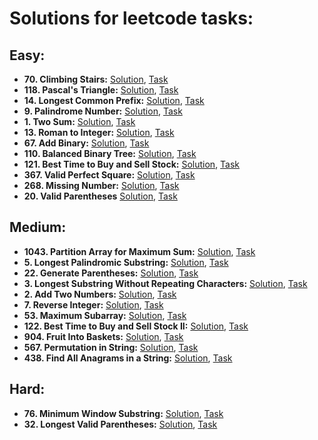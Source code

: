 # Solutions for leetcode tasks:
## Easy:
- **70. Climbing Stairs:** [Solution](climbing-stairs), [Task](https://leetcode.com/problems/climbing-stairs/description/)
- **118. Pascal's Triangle:** [Solution](pascals-triangle), [Task](https://leetcode.com/problems/pascals-triangle/description/)
- **14. Longest Common Prefix:** [Solution](longest-common-prefix), [Task](https://leetcode.com/problems/longest-common-prefix/description/)
- **9. Palindrome Number:** [Solution](palindrome-number), [Task](https://leetcode.com/problems/palindrome-number/description/)
- **1. Two Sum:** [Solution](two-sum), [Task](https://leetcode.com/problems/two-sum/description/)
- **13. Roman to Integer:** [Solution](roman-to-integer), [Task](https://leetcode.com/problems/roman-to-integer/description/)
- **67. Add Binary:** [Solution](add-binary), [Task](https://leetcode.com/problems/add-binary/description/)
- **110. Balanced Binary Tree:** [Solution](balanced-binary-tree), [Task](https://leetcode.com/problems/balanced-binary-tree/)
- **121. Best Time to Buy and Sell Stock:** [Solution](best-time-to-buy-and-sell-stock), [Task](https://leetcode.com/problems/best-time-to-buy-and-sell-stock/description/)
- **367. Valid Perfect Square:** [Solution](valid-perfect-square), [Task](https://leetcode.com/problems/valid-perfect-square/description)
- **268. Missing Number:** [Solution](missing-number), [Task](https://leetcode.com/problems/missing-number/description)
- **20. Valid Parentheses** [Solution](valid-parentheses), [Task](https://leetcode.com/problems/valid-parentheses/description/) 
## Medium:
- **1043. Partition Array for Maximum Sum:** [Solution](partition-array-for-maximum-sum), [Task](https://leetcode.com/problems/partition-array-for-maximum-sum/description/)
- **5. Longest Palindromic Substring:** [Solution](longest-palindromic-substring), [Task](https://leetcode.com/problems/longest-palindromic-substring/description)
- **22. Generate Parentheses:** [Solution](generate-parentheses), [Task](https://leetcode.com/problems/generate-parentheses/description/)
- **3. Longest Substring Without Repeating Characters:**  [Solution](longest-substring-without-repeating-characters), [Task](https://leetcode.com/problems/longest-substring-without-repeating-characters/description/)
- **2. Add Two Numbers:** [Solution](add-two-numbers), [Task](https://leetcode.com/problems/add-two-numbers/description/)
- **7. Reverse Integer:** [Solution](reverse-integer), [Task](https://leetcode.com/problems/reverse-integer/description/)
- **53. Maximum Subarray:** [Solution](maximum-subarray), [Task](https://leetcode.com/problems/maximum-subarray/description/)
- **122. Best Time to Buy and Sell Stock II:** [Solution](best-time-to-buy-and-sell-stock-ii), [Task](https://leetcode.com/problems/best-time-to-buy-and-sell-stock-ii/description/)
- **904. Fruit Into Baskets:** [Solution](fruit-into-baskets), [Task](https://leetcode.com/problems/fruit-into-baskets/description/)
- **567. Permutation in String:** [Solution](permutation-in-string), [Task](https://leetcode.com/problems/permutation-in-string/description/)
- **438. Find All Anagrams in a String:** [Solution](find-all-anagrams-in-a-string), [Task](https://leetcode.com/problems/find-all-anagrams-in-a-string/description/)
## Hard:
- **76. Minimum Window Substring:** [Solution](minimum-window-substring), [Task](https://leetcode.com/problems/minimum-window-substring/description/)
- **32. Longest Valid Parentheses:** [Solution](longest-valid-parentheses), [Task](https://leetcode.com/problems/longest-valid-parentheses/description/)